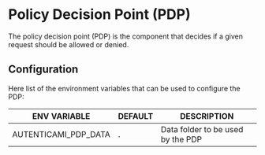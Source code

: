 # Policy Decision Point (PDP)

The policy decision point (PDP) is the component that decides if a given request should be allowed or denied.

## Configuration

Here list of the environment variables that can be used to configure the PDP:

| ENV VARIABLE         | DEFAULT | DESCRIPTION                          |
|----------------------|---------|--------------------------------------|
| AUTENTICAMI_PDP_DATA | .       | Data folder to be used by the PDP    |
